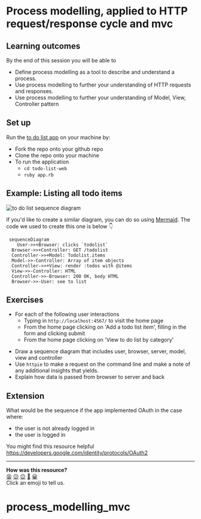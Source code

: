 # Process modelling, applied to HTTP request/response cycle and mvc


## Learning outcomes

By the end of this session you will be able to

- Define process modelling as a tool to describe and understand a process.
- Use process modelling to further your understanding of HTTP requests and responses.
- Use process modelling to further your understanding of Model, View, Controller pattern



## Set up
Run the [to do list app](https://github.com/makersacademy/todo-list-web) on your machine by:
- Fork the repo onto your github repo
- Clone the repo onto your machine
- To run the application
  - `cd todo-list-web`
  - `ruby app.rb`

## Example: Listing all todo items
![to do list sequence diagram](todolist.png)

If you'd like to create a similar diagram, you can do so using [Mermaid](https://medium.com/better-programming/mermaid-create-charts-and-diagrams-with-markdown-88a9e639ab14).  The code we used to create this one is below :point_down:

```
 sequenceDiagram
	User->>+Browser: clicks `todolist`
  Browser->>+Controller: GET /todolist
  Controller->>+Model: Todolist.items
  Model->>-Controller: Array of item objects
  Controller->>+View: render :todos with @items
  View->>-Controller: HTML
  Controller->>-Browser: 200 OK, body HTML
  Browser->>-User: see to list
```  

## Exercises
* For each of the following user interactions
  - Typing in `http://localhost:4567/` to visit the home page
  - From the home page clicking on 'Add a todo list item', filling in the form and clicking submit
  - From the home page clicking on 'View to do list by category'
- Draw a sequence diagram that includes user, browser,
server, model, view and controller
- Use `httpie` to make a request on the command line and make a note of any additional insights that yields.
- Explain how data is passed from browser to server and back

## Extension
What would be the sequence if the app implemented OAuth in the case where:
- the user is not already logged in
- the user is logged in

You might find this resource helpful https://developers.google.com/identity/protocols/OAuth2

<!-- BEGIN GENERATED SECTION DO NOT EDIT -->

---

**How was this resource?**  
[😫](https://airtable.com/shrUJ3t7KLMqVRFKR?prefill_Repository=skills-workshops&prefill_File=week-3/process_modelling_mvc/README.md&prefill_Sentiment=😫) [😕](https://airtable.com/shrUJ3t7KLMqVRFKR?prefill_Repository=skills-workshops&prefill_File=week-3/process_modelling_mvc/README.md&prefill_Sentiment=😕) [😐](https://airtable.com/shrUJ3t7KLMqVRFKR?prefill_Repository=skills-workshops&prefill_File=week-3/process_modelling_mvc/README.md&prefill_Sentiment=😐) [🙂](https://airtable.com/shrUJ3t7KLMqVRFKR?prefill_Repository=skills-workshops&prefill_File=week-3/process_modelling_mvc/README.md&prefill_Sentiment=🙂) [😀](https://airtable.com/shrUJ3t7KLMqVRFKR?prefill_Repository=skills-workshops&prefill_File=week-3/process_modelling_mvc/README.md&prefill_Sentiment=😀)  
Click an emoji to tell us.

<!-- END GENERATED SECTION DO NOT EDIT -->
# process_modelling_mvc
